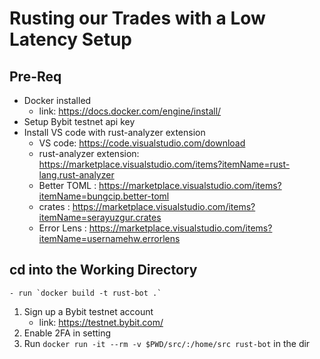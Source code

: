# Rusting our Trades with a Low Latency Setup

## Pre-Req
- Docker installed
    - link: https://docs.docker.com/engine/install/
- Setup Bybit testnet api key
- Install VS code with rust-analyzer extension
    - VS code: https://code.visualstudio.com/download
    - rust-analyzer extension: https://marketplace.visualstudio.com/items?itemName=rust-lang.rust-analyzer
    - Better TOML : https://marketplace.visualstudio.com/items?itemName=bungcip.better-toml
    - crates : https://marketplace.visualstudio.com/items?itemName=serayuzgur.crates
    - Error Lens : https://marketplace.visualstudio.com/items?itemName=usernamehw.errorlens


## **cd into the Working Directory** 
    - run `docker build -t rust-bot .` 
1. Sign up a Bybit testnet account
    - link: https://testnet.bybit.com/
2. Enable 2FA in setting
3. Run `docker run -it --rm -v $PWD/src/:/home/src rust-bot` in the dir
